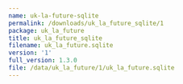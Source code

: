 ```yaml
---
name: uk-la-future-sqlite
permalink: /downloads/uk_la_future_sqlite/1
package: uk_la_future
title: uk_la_future_sqlite
filename: uk_la_future.sqlite
version: '1'
full_version: 1.3.0
file: /data/uk_la_future/1/uk_la_future.sqlite
---
```

